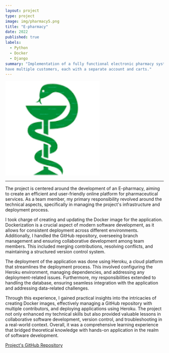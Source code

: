 ```yaml
---
layout: project
type: project
image: img/pharmacy5.png
title: "E-pharmacy"
date: 2022
published: true
labels:
  - Python
  - Docker
  - Django
summary: "Implementation of a fully functional electronic pharmacy system with the ability to
have multiple customers, each with a separate account and carts."
---
```


<div class="text-center p-4">
  <img width="300px" src="../img/pharmacy5.png" class="img-thumbnail" >
</div>
<hr>

The project is centered around the development of an E-pharmacy, aiming to create an efficient and user-friendly online platform for pharmaceutical services. As a team member, my primary responsibility revolved around the technical aspects, specifically in managing the project's infrastructure and deployment process.

I took charge of creating and updating the Docker image for the application. Dockerization is a crucial aspect of modern software development, as it allows for consistent deployment across different environments. Additionally, I handled the GitHub repository, overseeing branch management and ensuring collaborative development among team members. This included merging contributions, resolving conflicts, and maintaining a structured version control system.

The deployment of the application was done using Heroku, a cloud platform that streamlines the deployment process. This involved configuring the Heroku environment, managing dependencies, and addressing any deployment-related issues. Furthermore, my responsibilities extended to handling the database, ensuring seamless integration with the application and addressing data-related challenges.

Through this experience, I gained practical insights into the intricacies of creating Docker images, effectively managing a GitHub repository with multiple contributors, and deploying applications using Heroku. The project not only enhanced my technical skills but also provided valuable lessons in collaborative software development, version control, and troubleshooting in a real-world context. Overall, it was a comprehensive learning experience that bridged theoretical knowledge with hands-on application in the realm of software development.

[Project's GitHub Repository](https://github.com/hima700/E_pharmacy)
